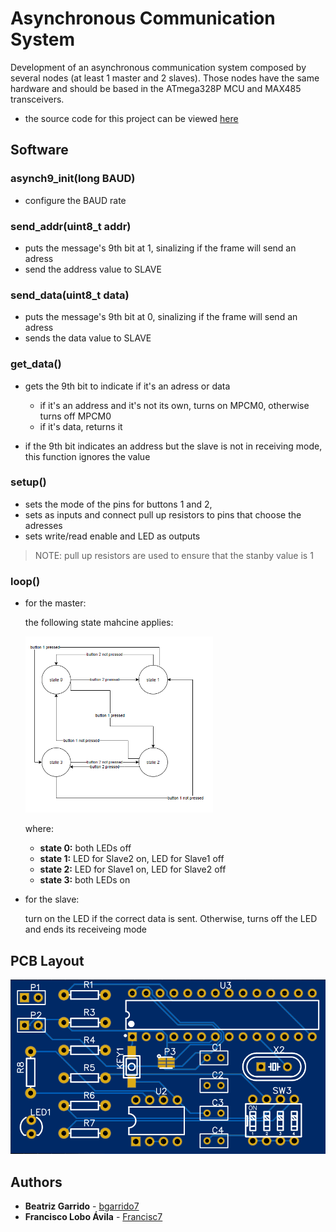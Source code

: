 # Asynchronous Communication System

Development of an asynchronous communication system composed by several nodes (at least 1 master and 2 slaves). Those nodes have the same hardware and should be based in the ATmega328P MCU and MAX485 transceivers. 


* the source code for this project can be viewed [here](https://github.com/bgarrido7/feup-sele/blob/master/Project%201/asynch9_T4B10/src/main.cpp) 

## Software

### asynch9_init(long BAUD)

  - configure the BAUD rate

### send_addr(uint8_t addr) 

  - puts the message's 9th bit at 1, sinalizing if the frame will send an adress
  - send the address value to SLAVE

### send_data(uint8_t data) 

  - puts the message's 9th bit at 0, sinalizing if the frame will send an adress
  - sends the data value to SLAVE

### get_data() 

  - gets the 9th bit to indicate if it's an adress or data
    - if it's an address and it's not its own, turns on MPCM0, otherwise turns off MPCM0
    - if it's data, returns it
    
  - if the 9th bit indicates an address but the slave is not in receiving mode, this function ignores the value

### setup()

- sets the mode of the pins for buttons 1 and 2,
- sets as inputs and connect pull up resistors to pins that choose the adresses
- sets write/read enable and LED as outputs

> NOTE: pull up resistors are used to ensure that the stanby value is 1

###  loop()

 - for the master:
    
    the following state mahcine applies:
    
    <img src="https://github.com/bgarrido7/feup-sele/blob/master/Async%20Project/asynch9_T4B10/images/state%20machine.PNG" width=300>
    
    where:
      -  **state 0:** both LEDs off 
      -  **state 1:** LED for Slave2 on, LED for Slave1 off
      -  **state 2:** LED for Slave1 on, LED for Slave2 off
      -  **state 3:** both LEDs on
      
  - for the slave:
  
    turn on the LED if the correct data is sent. Otherwise, turns off the LED and ends its receiveing mode

## PCB Layout

<img src=https://github.com/bgarrido7/feup-sele/blob/master/Async%20Project/asynch9_T4B10/images/pcb.png width="800">
  

## Authors

* **Beatriz Garrido** - [bgarrido7](https://github.com/bgarrido7)
* **Francisco Lobo Ávila** - [Francisc7](https://github.com/Francisc7)
